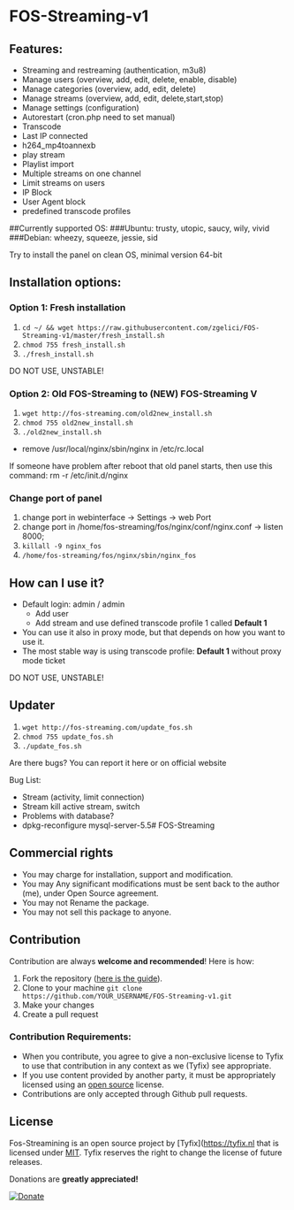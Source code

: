 # FOS-Streaming-v1
## Features:
- Streaming and restreaming (authentication, m3u8)
- Manage users (overview, add, edit, delete, enable, disable)
- Manage categories (overview, add, edit, delete)
- Manage streams (overview, add, edit, delete,start,stop)
- Manage settings (configuration)
- Autorestart (cron.php need to set manual)
- Transcode
- Last IP connected
- h264_mp4toannexb
- play stream
- Playlist import
- Multiple streams on one channel
- Limit streams on users
- IP Block
- User Agent block
- predefined transcode profiles

##Currently supported OS:
###Ubuntu: trusty, utopic, saucy, wily, vivid
###Debian: wheezy, squeeze, jessie, sid

Try to install the panel on clean OS, minimal version 64-bit

## Installation options:
### Option 1: Fresh installation
1. `cd ~/ && wget https://raw.githubusercontent.com/zgelici/FOS-Streaming-v1/master/fresh_install.sh`
2. `chmod 755 fresh_install.sh`
3. `./fresh_install.sh`

DO NOT USE, UNSTABLE!
### Option 2: Old FOS-Streaming to (NEW) FOS-Streaming V
1. `wget http://fos-streaming.com/old2new_install.sh`
2. `chmod 755 old2new_install.sh`
3. `./old2new_install.sh`
  - remove /usr/local/nginx/sbin/nginx in /etc/rc.local

If someone have problem after reboot that old panel starts, then use this command: rm -r /etc/init.d/nginx

### Change port of panel
1. change port in webinterface -> Settings -> web Port
2. change port in /home/fos-streaming/fos/nginx/conf/nginx.conf -> listen 8000;
3. `killall -9 nginx_fos`
4. `/home/fos-streaming/fos/nginx/sbin/nginx_fos`

## How can I use it?
- Default login: admin / admin
  - Add user
  - Add stream and use defined transcode profile 1 called **Default 1**
- You can use it also in proxy mode, but that depends on how you want to use it.
- The most stable way is using transcode profile: **Default 1** without proxy mode ticket

DO NOT USE, UNSTABLE!
## Updater
1. `wget http://fos-streaming.com/update_fos.sh`
2. `chmod 755 update_fos.sh`
3. `./update_fos.sh`

Are there bugs?
You can report it here or on official website

Bug List:
- Stream (activity, limit connection)
- Stream kill active stream, switch
- Problems with database?
- dpkg-reconfigure mysql-server-5.5# FOS-Streaming

## Commercial rights
- You may charge for installation, support and modification.
- You may Any significant modifications must be sent back to the author (me), under Open Source agreement.
- You may not Rename the package.
- You may not sell this package to anyone.

## Contribution
Contribution are always **welcome and recommended**! Here is how:

1. Fork the repository ([here is the guide](https://help.github.com/articles/fork-a-repo/)).
2. Clone to your machine `git clone https://github.com/YOUR_USERNAME/FOS-Streaming-v1.git`
3. Make your changes
4. Create a pull request

### Contribution Requirements:

- When you contribute, you agree to give a non-exclusive license to Tyfix to use that contribution in any context as we (Tyfix) see appropriate.
- If you use content provided by another party, it must be appropriately licensed using an [open source](http://opensource.org/licenses) license.
- Contributions are only accepted through Github pull requests.

## License
Fos-Streamining is an open source project by [Tyfix](https://tyfix.nl that is licensed under [MIT](http://opensource.org/licenses/MIT). Tyfix
reserves the right to change the license of future releases.


Donations are **greatly appreciated!**

[![Donate](https://www.paypalobjects.com/en_US/i/btn/btn_donateCC_LG.gif "Tyfix ")](https://www.paypal.com/cgi-bin/webscr?cmd=_s-xclick&hosted_button_id=6ATJFKYPFY65W "Donate")
